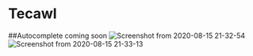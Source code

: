 # Tecawl
##Autocomplete coming soon
![Screenshot from 2020-08-15 21-32-54](https://user-images.githubusercontent.com/42748817/90324619-fe8f6c00-df3e-11ea-9c0c-4f4c5ccc7832.png)
![Screenshot from 2020-08-15 21-33-13](https://user-images.githubusercontent.com/42748817/90324622-04854d00-df3f-11ea-9e30-3acb283b5de3.png)
